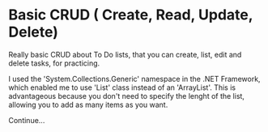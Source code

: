 # Basic CRUD ( Create, Read, Update, Delete)

Really basic CRUD about To Do lists, that you can create, list, edit and delete tasks, for practicing.

I used the 'System.Collections.Generic' namespace in the .NET Framework, which enabled me to use 'List' class instead of an 'ArrayList'. This is advantageous because you don't need to specify the lenght of the list, allowing you to add as many items as you want.

Continue...




